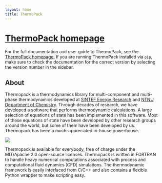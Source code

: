 ```yaml
---
layout: home
title: ThermoPack
---
```

# [ThermoPack homepage](https://thermotools.github.io/thermopack/)

For the full documentation and user guide to ThermoPack, see the [ThermoPack homepage.](https://thermotools.github.io/thermopack/)
If you are running ThermoPack installed via `pip`, make sure to check the documentation for the correct version by selecting 
the version number in the sidebar.

## About

Thermopack is a thermodynamics library for multi-component and
multi-phase thermodynamics developed at [SINTEF Energy
Research](https://www.sintef.no/en/sintef-energy/) and [NTNU
Department of
Chemistry](https://www.ntnu.edu/chemistry/research/thermodynamics). Through
decades of research, we have developed a software that performs
thermodynamic calculations. A large selection of equations of state
has been implemented in this software. Most of these equations of
state have been developed by other research groups around the world,
but some of them have been developed by us. Thermopack has been a
much-appreciated in-house powerhouse.

![](https://thermotools.github.io/thermopack/assets/graphics/readme_intro.gif?raw=true)

Thermopack is available for everybody, free of charge under the
MIT/Apache 2.0 open-source licenses. Thermopack is written in FORTRAN
to handle heavy numerical computations associated with process and
computational fluid dynamics (CFD) simulations. The thermodynamic
framework is easily interfaced from C/C++ and also contains a flexible
Python wrapper to make scripting easy.